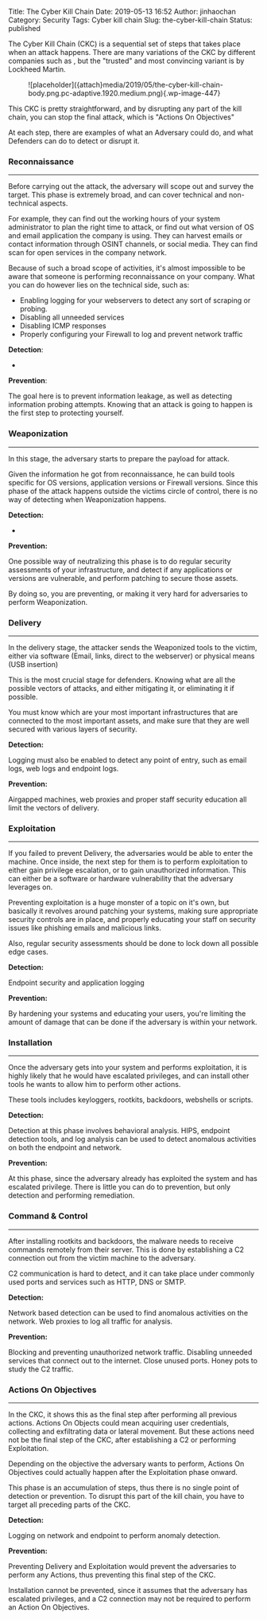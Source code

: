 Title: The Cyber Kill Chain
Date: 2019-05-13 16:52
Author: jinhaochan
Category: Security
Tags: Cyber kill chain
Slug: the-cyber-kill-chain
Status: published

<!-- wp:paragraph -->

The Cyber Kill Chain (CKC) is a sequential set of steps that takes place when an attack happens. There are many variations of the CKC by different companies such as , but the "trusted" and most convincing variant is by Lockheed Martin.

<!-- /wp:paragraph -->

<!-- wp:image {"id":447} -->

<figure class="wp-block-image">
![placeholder]({attach}media/2019/05/the-cyber-kill-chain-body.png.pc-adaptive.1920.medium.png){.wp-image-447}

</figure>
<!-- /wp:image -->

<!-- wp:paragraph -->

This CKC is pretty straightforward, and by disrupting any part of the kill chain, you can stop the final attack, which is "Actions On Objectives"

<!-- /wp:paragraph -->

<!-- wp:paragraph -->

At each step, there are examples of what an Adversary could do, and what Defenders can do to detect or disrupt it.

<!-- /wp:paragraph -->

<!-- wp:heading {"level":3} -->

### Reconnaissance

<!-- /wp:heading -->

<!-- wp:separator -->

------------------------------------------------------------------------

<!-- /wp:separator -->

</p>
<!-- wp:paragraph -->

Before carrying out the attack, the adversary will scope out and survey the target. This phase is extremely broad, and can cover technical and non-technical aspects.

<!-- /wp:paragraph -->

<!-- wp:paragraph -->

For example, they can find out the working hours of your system administrator to plan the right time to attack, or find out what version of OS and email application the company is using. They can harvest emails or contact information through OSINT channels, or social media. They can find scan for open services in the company network.

<!-- /wp:paragraph -->

<!-- wp:paragraph -->

Because of such a broad scope of activities, it's almost impossible to be aware that someone is performing reconnaissance on your company. What you can do however lies on the technical side, such as:

<!-- /wp:paragraph -->

<!-- wp:list -->

-   Enabling logging for your webservers to detect any sort of scraping or probing.
-   Disabling all unneeded services
-   Disabling ICMP responses
-   Properly configuring your Firewall to log and prevent network traffic

<!-- /wp:list -->

<!-- wp:paragraph -->

**Detection**:

<!-- /wp:paragraph -->

<!-- wp:paragraph -->

-

<!-- /wp:paragraph -->

<!-- wp:paragraph -->

**Prevention**:

<!-- /wp:paragraph -->

<!-- wp:paragraph -->

The goal here is to prevent information leakage, as well as detecting information probing attempts. Knowing that an attack is going to happen is the first step to protecting yourself.

<!-- /wp:paragraph -->

<!-- wp:heading {"level":3} -->

### Weaponization

<!-- /wp:heading -->

<!-- wp:separator -->

------------------------------------------------------------------------

<!-- /wp:separator -->

</p>
<!-- wp:paragraph -->

In this stage, the adversary starts to prepare the payload for attack.

<!-- /wp:paragraph -->

<!-- wp:paragraph -->

Given the information he got from reconnaissance, he can build tools specific for OS versions, application versions or Firewall versions. Since this phase of the attack happens outside the victims circle of control, there is no way of detecting when Weaponization happens.

<!-- /wp:paragraph -->

<!-- wp:paragraph -->

**Detection:**

<!-- /wp:paragraph -->

<!-- wp:paragraph -->

-

<!-- /wp:paragraph -->

<!-- wp:paragraph -->

**Prevention:**

<!-- /wp:paragraph -->

<!-- wp:paragraph -->

One possible way of neutralizing this phase is to do regular security assessments of your infrastructure, and detect if any applications or versions are vulnerable, and perform patching to secure those assets.

<!-- /wp:paragraph -->

<!-- wp:paragraph -->

By doing so, you are preventing, or making it very hard for adversaries to perform Weaponization.

<!-- /wp:paragraph -->

<!-- wp:heading {"level":3} -->

### Delivery

<!-- /wp:heading -->

<!-- wp:separator -->

------------------------------------------------------------------------

<!-- /wp:separator -->

</p>
<!-- wp:paragraph -->

In the delivery stage, the attacker sends the Weaponized tools to the victim, either via software (Email, links, direct to the webserver) or physical means (USB insertion)

<!-- /wp:paragraph -->

<!-- wp:paragraph -->

This is the most crucial stage for defenders. Knowing what are all the possible vectors of attacks, and either mitigating it, or eliminating it if possible.

<!-- /wp:paragraph -->

<!-- wp:paragraph -->

You must know which are your most important infrastructures that are connected to the most important assets, and make sure that they are well secured with various layers of security.

<!-- /wp:paragraph -->

<!-- wp:paragraph -->

**Detection:**

<!-- /wp:paragraph -->

<!-- wp:paragraph -->

Logging must also be enabled to detect any point of entry, such as email logs, web logs and endpoint logs.

<!-- /wp:paragraph -->

<!-- wp:paragraph -->

**Prevention:**

<!-- /wp:paragraph -->

<!-- wp:paragraph -->

Airgapped machines, web proxies and proper staff security education all limit the vectors of delivery.

<!-- /wp:paragraph -->

<!-- wp:heading {"level":3} -->

### Exploitation

<!-- /wp:heading -->

<!-- wp:separator -->

------------------------------------------------------------------------

<!-- /wp:separator -->

</p>
<!-- wp:paragraph -->

If you failed to prevent Delivery, the adversaries would be able to enter the machine. Once inside, the next step for them is to perform exploitation to either gain privilege escalation, or to gain unauthorized information. This can either be a software or hardware vulnerability that the adversary leverages on.

<!-- /wp:paragraph -->

<!-- wp:paragraph -->

Preventing exploitation is a huge monster of a topic on it's own, but basically it revolves around patching your systems, making sure appropriate security controls are in place, and properly educating your staff on security issues like phishing emails and malicious links.

<!-- /wp:paragraph -->

<!-- wp:paragraph -->

Also, regular security assessments should be done to lock down all possible edge cases.

<!-- /wp:paragraph -->

<!-- wp:paragraph -->

**Detection:**

<!-- /wp:paragraph -->

<!-- wp:paragraph -->

Endpoint security and application logging

<!-- /wp:paragraph -->

<!-- wp:paragraph -->

**Prevention:**

<!-- /wp:paragraph -->

<!-- wp:paragraph -->

By hardening your systems and educating your users, you're limiting the amount of damage that can be done if the adversary is within your network.

<!-- /wp:paragraph -->

<!-- wp:heading {"level":3} -->

### Installation

<!-- /wp:heading -->

<!-- wp:separator -->

------------------------------------------------------------------------

<!-- /wp:separator -->

</p>
<!-- wp:paragraph -->

Once the adversary gets into your system and performs exploitation, it is highly likely that he would have escalated privileges, and can install other tools he wants to allow him to perform other actions.

<!-- /wp:paragraph -->

<!-- wp:paragraph -->

These tools includes keyloggers, rootkits, backdoors, webshells or scripts.

<!-- /wp:paragraph -->

<!-- wp:paragraph -->

**Detection:**

<!-- /wp:paragraph -->

<!-- wp:paragraph -->

Detection at this phase involves behavioral analysis. HIPS, endpoint detection tools, and log analysis can be used to detect anomalous activities on both the endpoint and network.

<!-- /wp:paragraph -->

<!-- wp:paragraph -->

**Prevention:**

<!-- /wp:paragraph -->

<!-- wp:paragraph -->

At this phase, since the adversary already has exploited the system and has escalated privilege. There is little you can do to prevention, but only detection and performing remediation.

<!-- /wp:paragraph -->

<!-- wp:heading {"level":3} -->

### Command & Control

<!-- /wp:heading -->

<!-- wp:separator -->

------------------------------------------------------------------------

<!-- /wp:separator -->

</p>
<!-- wp:paragraph -->

After installing rootkits and backdoors, the malware needs to receive commands remotely from their server. This is done by establishing a C2 connection out from the victim machine to the adversary.

<!-- /wp:paragraph -->

<!-- wp:paragraph -->

C2 communication is hard to detect, and it can take place under commonly used ports and services such as HTTP, DNS or SMTP.

<!-- /wp:paragraph -->

<!-- wp:paragraph -->

**Detection:**

<!-- /wp:paragraph -->

<!-- wp:paragraph -->

Network based detection can be used to find anomalous activities on the network. Web proxies to log all traffic for analysis.

<!-- /wp:paragraph -->

<!-- wp:paragraph -->

**Prevention:**

<!-- /wp:paragraph -->

<!-- wp:paragraph -->

Blocking and preventing unauthorized network traffic. Disabling unneeded services that connect out to the internet. Close unused ports. Honey pots to study the C2 traffic.

<!-- /wp:paragraph -->

<!-- wp:heading {"level":3} -->

### Actions On Objectives

<!-- /wp:heading -->

<!-- wp:separator -->

------------------------------------------------------------------------

<!-- /wp:separator -->

</p>
<!-- wp:paragraph -->

In the CKC, it shows this as the final step after performing all previous actions. Actions On Objects could mean acquiring user credentials, collecting and exfiltrating data or lateral movement. But these actions need not be the final step of the CKC, after establishing a C2 or performing Exploitation.

<!-- /wp:paragraph -->

<!-- wp:paragraph -->

Depending on the objective the adversary wants to perform, Actions On Objectives could actually happen after the Exploitation phase onward.

<!-- /wp:paragraph -->

<!-- wp:paragraph -->

This phase is an accumulation of steps, thus there is no single point of detection or prevention. To disrupt this part of the kill chain, you have to target all preceding parts of the CKC.

<!-- /wp:paragraph -->

<!-- wp:paragraph -->

**Detection:**

<!-- /wp:paragraph -->

<!-- wp:paragraph -->

Logging on network and endpoint to perform anomaly detection.

<!-- /wp:paragraph -->

<!-- wp:paragraph -->

**Prevention:**

<!-- /wp:paragraph -->

<!-- wp:paragraph -->

Preventing Delivery and Exploitation would prevent the adversaries to perform any Actions, thus preventing this final step of the CKC.

<!-- /wp:paragraph -->

<!-- wp:paragraph -->

Installation cannot be prevented, since it assumes that the adversary has escalated privileges, and a C2 connection may not be required to perform an Action On Objectives.

<!-- /wp:paragraph -->
